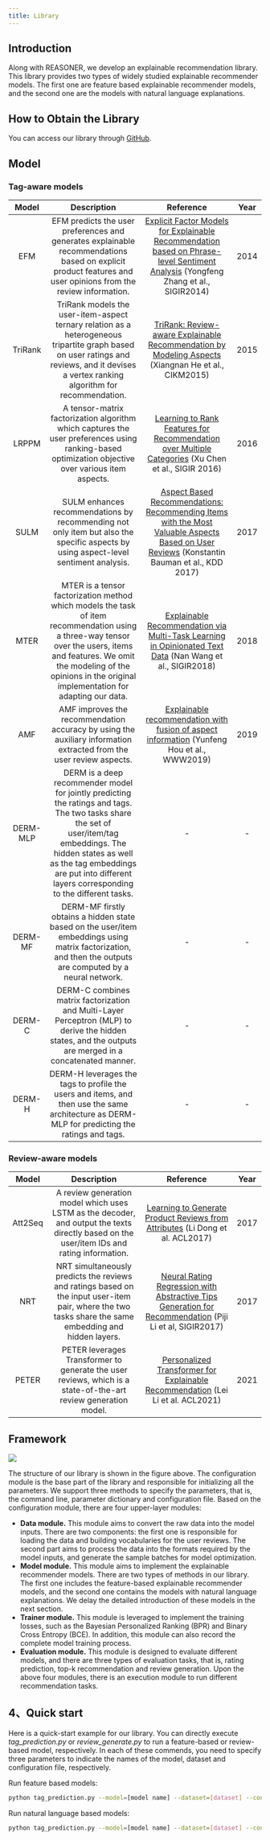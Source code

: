 ```yaml
---
title: Library
---
```


## Introduction

Along with REASONER, we develop an explainable recommendation library. This library provides two types of widely studied explainable recommender models. The first one are feature based explainable recommender models, and the second one are the models with natural language explanations.

## How to Obtain the Library

You can access our library through [GitHub](https://github.com/REASONER2023/reasoner2023.github.io/tree/main).

## Model

### Tag-aware models

|  Model   |                                                                                                                        Description                                                                                                                         |                                                                  Reference                                                                  | Year  |
| :------: | :--------------------------------------------------------------------------------------------------------------------------------------------------------------------------------------------------------------------------------------------------------: | :-----------------------------------------------------------------------------------------------------------------------------------------: | :---: |
|   EFM    |                                               EFM predicts the user preferences and generates explainable recommendations based on explicit product features and user opinions from the review information.                                                |     [Explicit Factor Models for Explainable Recommendation based on Phrase-level Sentiment Analysis](https://www.cs.cmu.edu/~glai1/papers/yongfeng-guokun-sigir14.pdf)  (Yongfeng Zhang et al.,  SIGIR2014)     | 2014  |
| TriRank  |                                 TriRank models the user-item-aspect ternary relation as a heterogeneous tripartite graph based on user ratings and reviews, and it devises a vertex ranking algorithm for recommendation.                                  |                     [TriRank: Review-aware Explainable Recommendation by Modeling Aspects](https://wing.comp.nus.edu.sg/wp-content/uploads/Publications/PDF/TriRank-%20Review-aware%20Explainable%20Recommendation%20by%20Modeling%20Aspects.pdf) (Xiangnan He et al., CIKM2015)                     | 2015  |
|  LRPPM   |                                                     A tensor-matrix factorization algorithm which captures the user preferences using ranking-based optimization objective over various item aspects.                                                      |                     [Learning to Rank Features for Recommendation over Multiple Categories](http://yongfeng.me/attach/sigir16-chen.pdf) (Xu Chen et al., SIGIR 2016)                      | 2016  |
|   SULM   |                                                            SULM enhances recommendations by recommending not only item but also the specific aspects by using aspect-level sentiment analysis.                                                             | [Aspect Based Recommendations: Recommending Items with the Most Valuable Aspects Based on User Reviews](https://www.researchgate.net/profile/Konstantin-Bauman/publication/318915371_Aspect_Based_Recommendations_Recommending_Items_with_the_Most_Valuable_Aspects_Based_on_User_Reviews/links/5f06007e92851c52d620bc9f/Aspect-Based-Recommendations-Recommending-Items-with-the-Most-Valuable-Aspects-Based-on-User-Reviews.pdf)  (Konstantin Bauman et al., KDD 2017) | 2017  |
|   MTER   |         MTER is a tensor factorization method which models the task of item recommendation using a three-way tensor over the users, items and features. We omit the modeling of the opinions in the original implementation for adapting our data.         |                  [Explainable Recommendation via Multi-Task Learning in Opinionated Text Data](https://dl.acm.org/doi/pdf/10.1145/3209978.3210010)  (Nan Wang et al.,  SIGIR2018)                  | 2018  |
|   AMF    |                                                                    AMF improves the recommendation accuracy by using the auxiliary information extracted from the user review aspects.                                                                     |                         [Explainable recommendation with fusion of aspect information](https://yneversky.github.io/Papers/Hou2019_Article_ExplainableRecommendationWithF.pdf) (Yunfeng Hou et al., WWW2019)                          | 2019  |
| DERM-MLP | DERM is a deep recommender model for jointly predicting the ratings and tags. The two tasks share the set of user/item/tag embeddings. The hidden states as well as the tag embeddings are put into different layers corresponding to the different tasks. |                                                                      -                                                                      |   -   |
| DERM-MF  |                                                DERM-MF firstly obtains a hidden state based on the user/item embeddings using matrix factorization, and then the outputs are computed by a neural network.                                                 |                                                                      -                                                                      |   -   |
|  DERM-C  |                                                  DERM-C combines matrix factorization and Multi-Layer Perceptron (MLP) to derive the hidden states, and the outputs are merged in a concatenated manner.                                                   |                                                                      -                                                                      |   -   |
|  DERM-H  |                                                       DERM-H leverages the tags to profile the users and items, and then use the same architecture as DERM-MLP for predicting the ratings and tags.                                                        |                                                                      -                                                                      |   -   |

### Review-aware models

|  Model  |                                                                      Description                                                                       |                                                Reference                                                 | Year  |
| :-----: | :----------------------------------------------------------------------------------------------------------------------------------------------------: | :------------------------------------------------------------------------------------------------------: | :---: |
| Att2Seq |       A review generation model which uses LSTM as the decoder, and output the texts directly based on the user/item IDs and rating information.       |              [Learning to Generate Product Reviews from Attributes](https://aclanthology.org/E17-1059.pdf) (Li Dong et al. ACL2017)               | 2017  |
|   NRT   | NRT simultaneously predicts the reviews and ratings based on the input user-item pair, where the two tasks share the same embedding and hidden layers. | [Neural Rating Regression with Abstractive Tips Generation for Recommendation](https://arxiv.org/pdf/1708.00154.pdf) (Piji Li et al, SIGIR2017) | 2017  |
|  PETER  |                     PETER leverages Transformer to generate the user reviews, which is a state-of-the-art review generation model.                     |             [Personalized Transformer for Explainable Recommendation](https://arxiv.org/pdf/2105.11601.pdf) (Lei Li et al. ACL2021)              | 2021  |



## Framework

<div style={{textAlign: 'center'}}>
<img
src={require('../static/img/library/structure.png').default}
style={{width: '80%'}}
/> 
</div>

The structure of our library is shown in the figure above. The configuration module is the base part of the library and responsible for initializing all the parameters. We support three methods to specify the parameters, that is, the command line, parameter dictionary and configuration file. Based on the configuration module, there are four upper-layer modules:

- **Data module.** This module aims to convert the raw data into the model inputs. There are two components: the first one is responsible for loading the data and building vocabularies for the user reviews. The second part aims to process the data into the formats required by the model inputs, and generate the sample batches for model optimization.
- **Model module.** This module aims to implement the explainable recommender models. There are two types of methods in our library. The first one includes the feature-based explainable recommender models, and the second one contains the models with natural language explanations. We delay the detailed introduction of these models in the next section.
- **Trainer module.** This module is leveraged to implement the training losses, such as the Bayesian Personalized Ranking (BPR) and Binary Cross Entropy (BCE). In addition, this module can also record the complete model training process.
- **Evaluation module.** This module is designed to evaluate different models, and there are three types of evaluation tasks, that is, rating prediction, top-k recommendation and review generation. Upon the above four modules, there is an execution module to run different recommendation tasks.

## 4、Quick start

Here is a quick-start example for our library. You can directly execute *tag_prediction.py* or *review_generate.py* to run a feature-based or review-based model, respectively. In each of these commends, you need to specify three parameters to indicate the names of the model, dataset and configuration file, respectively.

Run feature based models:

```bash
python tag_prediction.py --model=[model name] --dataset=[dataset] --config=[config_files]
```

Run natural language based models:

```bash
python tag_prediction.py --model=[model name] --dataset=[dataset] --config=[config_files]
```